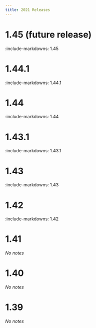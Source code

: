 ```yaml
---
title: 2021 Releases
---
```


# 1.45 (future release)

:include-markdowns: 1.45

# 1.44.1

:include-markdowns: 1.44.1

# 1.44

:include-markdowns: 1.44

# 1.43.1

:include-markdowns: 1.43.1

# 1.43

:include-markdowns: 1.43

# 1.42

:include-markdowns: 1.42

# 1.41

*No notes*

# 1.40

*No notes*

# 1.39

*No notes*